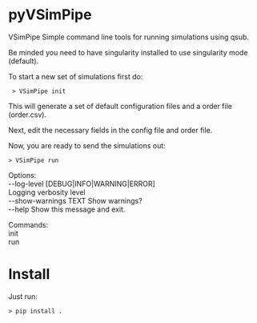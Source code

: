 # pyVSimPipe
 VSimPipe  Simple command line tools for running simulations using qsub.

  Be minded you need to have singularity installed to use singularity mode
  (default).

  To start a new set of simulations first do:

  ``` > VSimPipe init```

  This will generate a set of default configuration files and a order file
  (order.csv).

  Next, edit the necessary fields in the config file and order file.

  Now, you are ready to send the simulations out:

  ```> VSimPipe run```

Options:  
  --log-level [DEBUG|INFO|WARNING|ERROR]  
                                  Logging verbosity level  
  --show-warnings TEXT            Show warnings?  
  --help                          Show this message and exit.  

Commands:  
  init  
  run  
  
 # Install
 
 Just run:
 
 ``` > pip install . ``` 
 
